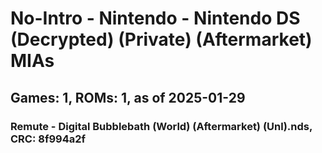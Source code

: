 # No-Intro - Nintendo - Nintendo DS (Decrypted) (Private) (Aftermarket) MIAs
## Games: 1, ROMs: 1, as of 2025-01-29
### Remute - Digital Bubblebath (World) (Aftermarket) (Unl).nds, CRC: 8f994a2f
